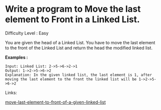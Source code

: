 # Write a program to Move the last element to Front in a Linked List.	

Difficulty Level : Easy

You are given the head of a Linked List. You have to move the last element to the front of the Linked List and return the head the modified linked list.

**Examples :**

```
Input: Linked List: 2->5->6->2->1
Output: 1->2->5->6->2
Explanation: In the given linked list, the last element is 1, after moving the last element to the front the linked list will be 1->2->5->6->2
```

Links:

[move-last-element-to-front-of-a-given-linked-list](https://www.geeksforgeeks.org/problems/move-last-element-to-front-of-a-linked-list/1?itm_source=geeksforgeeks&itm_medium=article&itm_campaign=practice_card)
